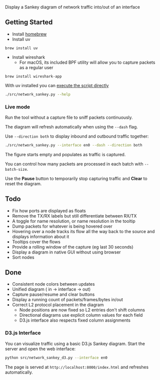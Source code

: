 Display a Sankey diagram of network traffic into/out of an interface

## Getting Started
- Install [homebrew](https://brew.sh/)
- Install uv
```commandline
brew install uv
```

- Install wireshark
  - For macOS, its included BPF utility will allow you to capture packets as a regular user
```commandline
brew install wireshark-app
```

With uv installed you can [execute the script directly](https://docs.astral.sh/uv/guides/scripts/#using-a-shebang-to-create-an-executable-file) 
```bash
./src/network_sankey.py --help
```

### Live mode

Run the tool without a capture file to sniff packets continuously. 

The diagram will refresh automatically when using the `--dash` flag. 

Use `--direction both` to display inbound and outbound traffic together:

```bash
./src/network_sankey.py --interface en0 --dash --direction both
```

The figure starts empty and populates as traffic is captured. 

You can control how many packets are processed in each batch with `--batch-size`.

Use the **Pause** button to temporarily stop capturing traffic and **Clear** to reset the diagram.

## Todo
- Fix how ports are displayed as floats
- Remove the TX/RX labels but still differentiate between RX/TX
- A toggle for name resolution, or name resolution in the tooltip
- Dump packets for whatever is being hovered over
- Hovering over a node tracks its flow all the way back to the source and displays information about it
- Tooltips cover the flows
- Provide a rolling window of the capture (eg last 30 seconds)
- Display a diagram in native GUI without using browser
- Sort nodes

## Done
- Consistent node colors between updates
- Unified diagram ( in -> interface -> out)
- Capture pause/resume and clear buttons
- Display a running count of packets/frames/bytes in/out
- Correct L2 protocol placement in the diagram
  - Node positions are now fixed so L2 entries don't shift columns
  - Directional diagrams use explicit column values for each field
  - D3.js interface also respects fixed column assignments
### D3.js Interface

You can visualize traffic using a basic D3.js Sankey diagram. Start the server and open the web interface:

```bash
python src/network_sankey_d3.py --interface en0
```

The page is served at `http://localhost:8000/index.html` and refreshes automatically.
